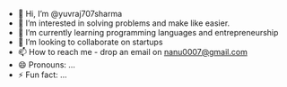 - 👋 Hi, I’m @yuvraj707sharma
- 👀 I’m interested in solving problems and make like easier.
- 🌱 I’m currently learning programming languages and entrepreneurship 
- 💞️ I’m looking to collaborate on startups
- 📫 How to reach me - drop an email on nanu0007@gmail.com
- 😄 Pronouns: ...
- ⚡ Fun fact: ...

<!---
yuvraj707sharma/yuvraj707sharma is a ✨ special ✨ repository because its `README.md` (this file) appears on your GitHub profile.
You can click the Preview link to take a look at your changes.
--->
